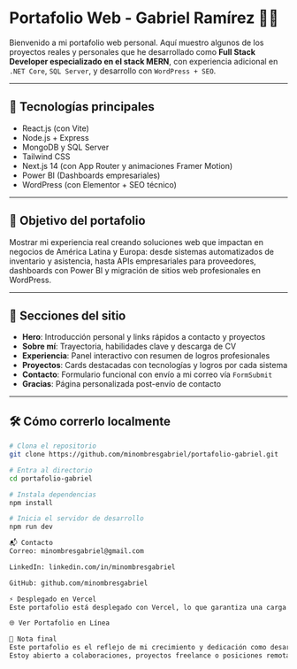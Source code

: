 # Portafolio Web - Gabriel Ramírez 👨‍💻

Bienvenido a mi portafolio web personal. Aquí muestro algunos de los proyectos reales y personales que he desarrollado como **Full Stack Developer especializado en el stack MERN**, con experiencia adicional en `.NET Core`, `SQL Server`, y desarrollo con `WordPress + SEO`.

---

## 🚀 Tecnologías principales

- React.js (con Vite)
- Node.js + Express
- MongoDB y SQL Server
- Tailwind CSS
- Next.js 14 (con App Router y animaciones Framer Motion)
- Power BI (Dashboards empresariales)
- WordPress (con Elementor + SEO técnico)

---

## 🎯 Objetivo del portafolio

Mostrar mi experiencia real creando soluciones web que impactan en negocios de América Latina y Europa: desde sistemas automatizados de inventario y asistencia, hasta APIs empresariales para proveedores, dashboards con Power BI y migración de sitios web profesionales en WordPress.

---

## 📌 Secciones del sitio

- **Hero**: Introducción personal y links rápidos a contacto y proyectos
- **Sobre mí**: Trayectoria, habilidades clave y descarga de CV
- **Experiencia**: Panel interactivo con resumen de logros profesionales
- **Proyectos**: Cards destacadas con tecnologías y logros por cada sistema
- **Contacto**: Formulario funcional con envío a mi correo vía `FormSubmit`
- **Gracias**: Página personalizada post-envío de contacto

---

## 🛠️ Cómo correrlo localmente

```bash
# Clona el repositorio
git clone https://github.com/minombresgabriel/portafolio-gabriel.git

# Entra al directorio
cd portafolio-gabriel

# Instala dependencias
npm install

# Inicia el servidor de desarrollo
npm run dev

📬 Contacto
Correo: minombresgabriel@gmail.com

LinkedIn: linkedin.com/in/minombresgabriel

GitHub: github.com/minombresgabriel

⚡ Desplegado en Vercel
Este portafolio está desplegado con Vercel, lo que garantiza una carga rápida, CDN global y cero configuración de servidor.

🌐 Ver Portafolio en Línea

🧠 Nota final
Este portafolio es el reflejo de mi crecimiento y dedicación como desarrollador. Cada sección y cada línea de código están pensadas para aportar valor real.
Estoy abierto a colaboraciones, proyectos freelance o posiciones remotas donde pueda seguir aportando soluciones que importen.


